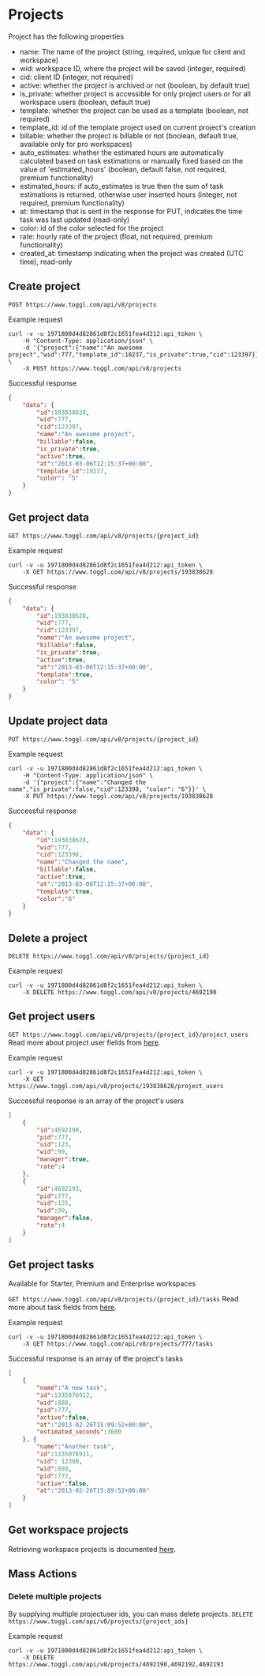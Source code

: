 Projects
=================

Project has the following properties
* name: The name of the project (string, required, unique for client and workspace)
* wid: workspace ID, where the project will be saved (integer, required)
* cid: client ID (integer, not required)
* active: whether the project is archived or not (boolean, by default true)
* is_private: whether project is accessible for only project users or for all workspace users (boolean, default true)
* template: whether the project can be used as a template (boolean, not required)
* template_id: id of the template project used on current project's creation
* billable: whether the project is billable or not (boolean, default true, available only for pro workspaces)
* auto_estimates: whether the estimated hours are automatically calculated based on task estimations or manually fixed based on the value of 'estimated_hours' (boolean, default false, not required, premium functionality)
* estimated_hours: if auto_estimates is true then the sum of task estimations is returned, otherwise user inserted hours (integer, not required, premium functionality)
* at: timestamp that is sent in the response for PUT, indicates the time task was last updated (read-only)
* color: id of the color selected for the project
* rate: hourly rate of the project (float, not required, premium functionality)
* created_at: timestamp indicating when the project was created (UTC time), read-only


## Create project

`POST https://www.toggl.com/api/v8/projects`

Example request

```shell
curl -v -u 1971800d4d82861d8f2c1651fea4d212:api_token \
	-H "Content-Type: application/json" \
	-d '{"project":{"name":"An awesome project","wid":777,"template_id":10237,"is_private":true,"cid":123397}}' \
	-X POST https://www.toggl.com/api/v8/projects
```

Successful response
```json
{
	"data": {
		"id":193838628,
		"wid":777,
		"cid":123397,
		"name":"An awesome project",
		"billable":false,
		"is_private":true,
		"active":true,
		"at":"2013-03-06T12:15:37+00:00",
		"template_id":10237,
		"color": "5"
	}
}
```

## Get project data

`GET https://www.toggl.com/api/v8/projects/{project_id}`

Example request

```shell
curl -v -u 1971800d4d82861d8f2c1651fea4d212:api_token \
	-X GET https://www.toggl.com/api/v8/projects/193838628

```

Successful response
```json
{
	"data": {
		"id":193838628,
		"wid":777,
		"cid":123397,
		"name":"An awesome project",
		"billable":false,
		"is_private":true,
		"active":true,
		"at":"2013-03-06T12:15:37+00:00",
		"template":true,
		"color": "5"
	}
}
```

## Update project data

`PUT https://www.toggl.com/api/v8/projects/{project_id}`

Example request

```shell
curl -v -u 1971800d4d82861d8f2c1651fea4d212:api_token \
	-H "Content-Type: application/json" \
	-d '{"project":{"name":"Changed the name","is_private":false,"cid":123398, "color": "6"}}' \
	-X PUT https://www.toggl.com/api/v8/projects/193838628
```


Successful response
```json
{
	"data": {
		"id":193838628,
		"wid":777,
		"cid":123398,
		"name":"Changed the name",
		"billable":false,
		"active":true,
		"at":"2013-03-06T12:15:37+00:00",
		"template":true,
		"color":"6"
	}
}
```

## Delete a project

`DELETE https://www.toggl.com/api/v8/projects/{project_id}`

Example request
```shell
curl -v -u 1971800d4d82861d8f2c1651fea4d212:api_token \
	-X DELETE https://www.toggl.com/api/v8/projects/4692190
```

## Get project users

`GET https://www.toggl.com/api/v8/projects/{project_id}/project_users`
Read more about project user fields from [here](project_users.md).

Example request

```shell
curl -v -u 1971800d4d82861d8f2c1651fea4d212:api_token \
	-X GET https://www.toggl.com/api/v8/projects/193838628/project_users

```

Successful response is an array of the project's users
```json
[
	{
		"id":4692190,
		"pid":777,
		"uid":123,
		"wid":99,
		"manager":true,
		"rate":4
	},
	{
		"id":4692193,
		"pid":777,
		"uid":125,
		"wid":99,
		"manager":false,
		"rate":4
	}
]
```

## Get project tasks
Available for Starter, Premium and Enterprise workspaces

`GET https://www.toggl.com/api/v8/projects/{project_id}/tasks`
Read more about task fields from [here](tasks.md).

Example request

```shell
curl -v -u 1971800d4d82861d8f2c1651fea4d212:api_token \
	-X GET https://www.toggl.com/api/v8/projects/777/tasks

```

Successful response is an array of the project's tasks
```json
[
	{
		"name":"A new task",
		"id":1335076912,
		"wid":888,
		"pid":777,
		"active":false,
		"at":"2013-02-26T15:09:52+00:00",
		"estimated_seconds":3600
	}, {
		"name":"Another task",
		"id":1335076911,
		"uid": 12309,
		"wid":888,
		"pid":777,
		"active":false,
		"at":"2013-02-26T15:09:52+00:00"
	}
]
```

## Get workspace projects

Retrieving workspace projects is documented [here](workspaces.md#get-workspace-projects).


## Mass Actions

### Delete multiple projects

By supplying multiple projectuser ids, you can mass delete projects.
`DELETE https://www.toggl.com/api/v8/projects/{project_ids}`

Example request
```shell
curl -v -u 1971800d4d82861d8f2c1651fea4d212:api_token \
	-X DELETE https://www.toggl.com/api/v8/projects/4692190,4692192,4692193
```
